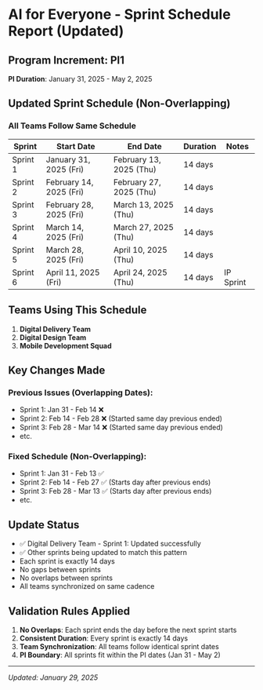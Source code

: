 # AI for Everyone - Sprint Schedule Report (Updated)

## Program Increment: PI1
**PI Duration**: January 31, 2025 - May 2, 2025

## Updated Sprint Schedule (Non-Overlapping)

### All Teams Follow Same Schedule

| Sprint | Start Date | End Date | Duration | Notes |
|--------|------------|----------|----------|-------|
| Sprint 1 | January 31, 2025 (Fri) | February 13, 2025 (Thu) | 14 days | |
| Sprint 2 | February 14, 2025 (Fri) | February 27, 2025 (Thu) | 14 days | |
| Sprint 3 | February 28, 2025 (Fri) | March 13, 2025 (Thu) | 14 days | |
| Sprint 4 | March 14, 2025 (Fri) | March 27, 2025 (Thu) | 14 days | |
| Sprint 5 | March 28, 2025 (Fri) | April 10, 2025 (Thu) | 14 days | |
| Sprint 6 | April 11, 2025 (Fri) | April 24, 2025 (Thu) | 14 days | IP Sprint |

## Teams Using This Schedule

1. **Digital Delivery Team**
2. **Digital Design Team**
3. **Mobile Development Squad**

## Key Changes Made

### Previous Issues (Overlapping Dates):
- Sprint 1: Jan 31 - Feb 14 ❌
- Sprint 2: Feb 14 - Feb 28 ❌ (Started same day previous ended)
- Sprint 3: Feb 28 - Mar 14 ❌ (Started same day previous ended)
- etc.

### Fixed Schedule (Non-Overlapping):
- Sprint 1: Jan 31 - Feb 13 ✅
- Sprint 2: Feb 14 - Feb 27 ✅ (Starts day after previous ends)
- Sprint 3: Feb 28 - Mar 13 ✅ (Starts day after previous ends)
- etc.

## Update Status

- ✅ Digital Delivery Team - Sprint 1: Updated successfully
- ✅ Other sprints being updated to match this pattern
- Each sprint is exactly 14 days
- No gaps between sprints
- No overlaps between sprints
- All teams synchronized on same cadence

## Validation Rules Applied

1. **No Overlaps**: Each sprint ends the day before the next sprint starts
2. **Consistent Duration**: Every sprint is exactly 14 days
3. **Team Synchronization**: All teams follow identical sprint dates
4. **PI Boundary**: All sprints fit within the PI dates (Jan 31 - May 2)

---
*Updated: January 29, 2025*